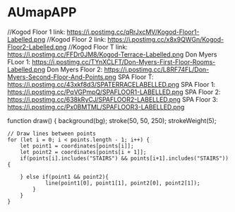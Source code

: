 # AUmapAPP

//Kogod Floor 1 link: https://i.postimg.cc/qRrJxcMV/Kogod-Floor1-Labelled.png
//Kogod Floor 2 link: https://i.postimg.cc/x8x9QWGn/Kogod-Floor2-Labelled.png
//Kogod Floor T link: https://i.postimg.cc/FFDr0JM8/Kogod-Terrace-Labelled.png
Don Myers FLoor 1: https://i.postimg.cc/TYnXCLFT/Don-Myers-First-Floor-Rooms-Labelled.png
Don Myers Floor 2: https://i.postimg.cc/L8RF74FL/Don-Myers-Second-Floor-And-Points.png
SPA Floor T: https://i.postimg.cc/43xkf8d3/SPATERRACELABELLED.png
SPA Floor 1: https://i.postimg.cc/PqVGPmpQ/SPAFLOOR1-LABELLED.png
SPA Floor 2: https://i.postimg.cc/638kRyCJ/SPAFLOOR2-LABELLED.png
SPA Floor 3: https://i.postimg.cc/Px0BMTML/SPAFLOOR3-LABELLED.png



function draw() {
    background(bg);
    stroke(50, 50, 250);
    strokeWeight(5);

    // Draw lines between points
    for (let i = 0; i < points.length - 1; i++) {
        let point1 = coordinates[points[i]];
        let point2 = coordinates[points[i + 1]];
		if(points[i].includes("STAIRS") && points[i+1].includes("STAIRS")){
				
		} else if(point1 && point2){
				line(point1[0], point1[1], point2[0], point2[1]);
			}
		}
    }
